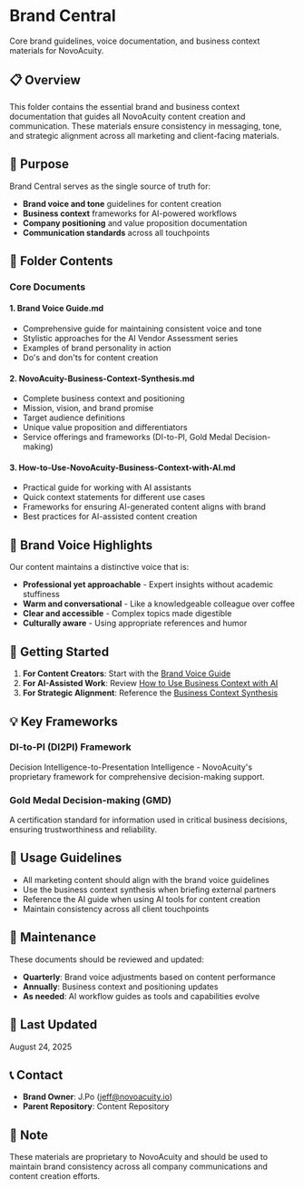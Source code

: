 # Brand Central

Core brand guidelines, voice documentation, and business context materials for NovoAcuity.

## 📋 Overview

This folder contains the essential brand and business context documentation that guides all NovoAcuity content creation and communication. These materials ensure consistency in messaging, tone, and strategic alignment across all marketing and client-facing materials.

## 🎯 Purpose

Brand Central serves as the single source of truth for:
- **Brand voice and tone** guidelines for content creation
- **Business context** frameworks for AI-powered workflows
- **Company positioning** and value proposition documentation
- **Communication standards** across all touchpoints

## 📁 Folder Contents

### Core Documents

#### 1. Brand Voice Guide.md
- Comprehensive guide for maintaining consistent voice and tone
- Stylistic approaches for the AI Vendor Assessment series
- Examples of brand personality in action
- Do's and don'ts for content creation

#### 2. NovoAcuity-Business-Context-Synthesis.md
- Complete business context and positioning
- Mission, vision, and brand promise
- Target audience definitions
- Unique value proposition and differentiators
- Service offerings and frameworks (DI-to-PI, Gold Medal Decision-making)

#### 3. How-to-Use-NovoAcuity-Business-Context-with-AI.md
- Practical guide for working with AI assistants
- Quick context statements for different use cases
- Frameworks for ensuring AI-generated content aligns with brand
- Best practices for AI-assisted content creation

## 🎨 Brand Voice Highlights

Our content maintains a distinctive voice that is:
- **Professional yet approachable** - Expert insights without academic stuffiness
- **Warm and conversational** - Like a knowledgeable colleague over coffee
- **Clear and accessible** - Complex topics made digestible
- **Culturally aware** - Using appropriate references and humor

## 🚀 Getting Started

1. **For Content Creators**: Start with the [Brand Voice Guide](Brand%20Voice%20Guide.md)
2. **For AI-Assisted Work**: Review [How to Use Business Context with AI](How-to-Use-NovoAcuity-Business-Context-with-AI.md)
3. **For Strategic Alignment**: Reference the [Business Context Synthesis](NovoAcuity-Business-Context-Synthesis.md)

## 💡 Key Frameworks

### DI-to-PI (DI2PI) Framework
Decision Intelligence-to-Presentation Intelligence - NovoAcuity's proprietary framework for comprehensive decision-making support.

### Gold Medal Decision-making (GMD)
A certification standard for information used in critical business decisions, ensuring trustworthiness and reliability.

## 📝 Usage Guidelines

- All marketing content should align with the brand voice guidelines
- Use the business context synthesis when briefing external partners
- Reference the AI guide when using AI tools for content creation
- Maintain consistency across all client touchpoints

## 🔄 Maintenance

These documents should be reviewed and updated:
- **Quarterly**: Brand voice adjustments based on content performance
- **Annually**: Business context and positioning updates
- **As needed**: AI workflow guides as tools and capabilities evolve

## 📅 Last Updated

August 24, 2025

## 📞 Contact

- **Brand Owner**: J.Po (jeff@novoacuity.io)
- **Parent Repository**: Content Repository

## 📄 Note

These materials are proprietary to NovoAcuity and should be used to maintain brand consistency across all company communications and content creation efforts.
